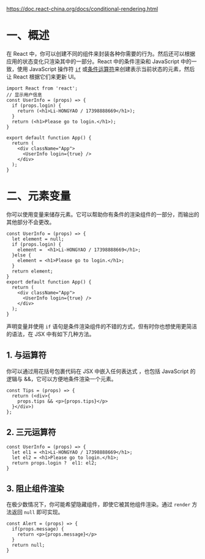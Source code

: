 https://doc.react-china.org/docs/conditional-rendering.html

# 一、概述

在 React 中，你可以创建不同的组件来封装各种你需要的行为。然后还可以根据应用的状态变化只渲染其中的一部分。React 中的条件渲染和 JavaScript 中的一致，使用 JavaScript 操作符 [`if`](https://developer.mozilla.org/en-US/docs/Web/JavaScript/Reference/Statements/if...else) 或[条件运算符](https://developer.mozilla.org/en/docs/Web/JavaScript/Reference/Operators/Conditional_Operator)来创建表示当前状态的元素，然后让 React 根据它们来更新 UI。

```react
import React from 'react';
// 显示用户信息
const UserInfo = (props) => {
  if (props.login) {
    return (<h1>Li-HONGYAO / 17398888669</h1>);
  }
  return (<h1>Please go to login.</h1>);
}

export default function App() {
  return (
    <div className="App">
      <UserInfo login={true} />
    </div>
  );
}
```

# 二、元素变量

你可以使用变量来储存元素。它可以帮助你有条件的渲染组件的一部分，而输出的其他部分不会更改。

```react
const UserInfo = (props) => {
  let element = null;
  if (props.login) {
    element =  <h1>Li-HONGYAO / 17398888669</h1>;
  }else {
    element = <h1>Please go to login.</h1>;
  }
  return element;
}
export default function App() {
  return (
    <div className="App">
      <UserInfo login={true} />
    </div>
  );
}
```

声明变量并使用 `if` 语句是条件渲染组件的不错的方式，但有时你也想使用更简洁的语法，在 JSX 中有如下几种方法。

## 1. 与运算符 

你可以通过用花括号包裹代码在 JSX 中嵌入任何表达式 ，也包括 JavaScript 的逻辑与 &&，它可以方便地条件渲染一个元素。

```react
const Tips = (props) => {
  return (<div>{
    props.tips && <p>{props.tips}</p>
  }</div>)
};
```

## 2. 三元运算符

```react
const UserInfo = (props) => {
  let el1 = <h1>Li-HONGYAO / 17398888669</h1>;
  let el2 = <h1>Please go to login.</h1>;
  return props.login ?  el1: el2;
}
```

## 3. 阻止组件渲染

在极少数情况下，你可能希望隐藏组件，即使它被其他组件渲染。通过 `render` 方法返回 `null` 即可实现。

```react
const Alert = (props) => {
  if(props.message) {
    return <p>{props.message}</p>
  }
  return null;
}
```

















